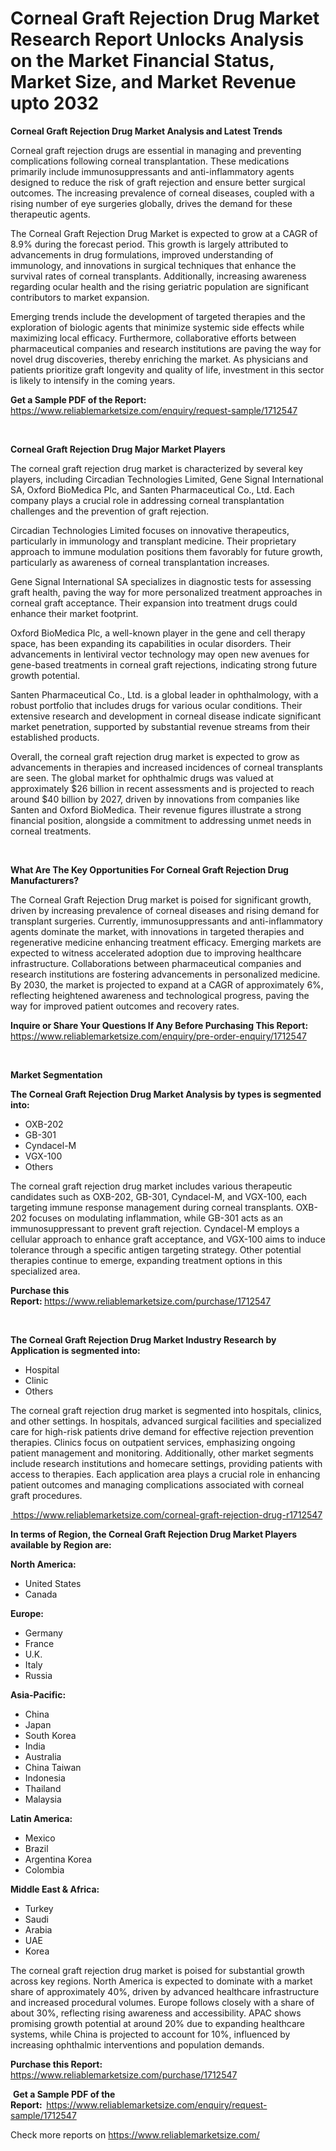 <p><h1>Corneal Graft Rejection Drug Market Research Report Unlocks Analysis on the Market Financial Status, Market Size, and Market Revenue upto 2032</h1></p><p><strong>Corneal Graft Rejection Drug Market Analysis and Latest Trends</strong></p>
<p><p>Corneal graft rejection drugs are essential in managing and preventing complications following corneal transplantation. These medications primarily include immunosuppressants and anti-inflammatory agents designed to reduce the risk of graft rejection and ensure better surgical outcomes. The increasing prevalence of corneal diseases, coupled with a rising number of eye surgeries globally, drives the demand for these therapeutic agents.</p><p>The Corneal Graft Rejection Drug Market is expected to grow at a CAGR of 8.9% during the forecast period. This growth is largely attributed to advancements in drug formulations, improved understanding of immunology, and innovations in surgical techniques that enhance the survival rates of corneal transplants. Additionally, increasing awareness regarding ocular health and the rising geriatric population are significant contributors to market expansion.</p><p>Emerging trends include the development of targeted therapies and the exploration of biologic agents that minimize systemic side effects while maximizing local efficacy. Furthermore, collaborative efforts between pharmaceutical companies and research institutions are paving the way for novel drug discoveries, thereby enriching the market. As physicians and patients prioritize graft longevity and quality of life, investment in this sector is likely to intensify in the coming years.</p></p>
<p><strong>Get a Sample PDF of the Report:&nbsp;</strong> <a href="https://www.reliablemarketsize.com/enquiry/request-sample/1712547?utm_campaign=2945&utm_medium=2&utm_source=Github&utm_content=ia&utm_term=28032025&utm_id=corneal-graft-rejection-drug">https://www.reliablemarketsize.com/enquiry/request-sample/1712547</a></p>
<p>&nbsp;</p>
<p><strong>Corneal Graft Rejection Drug Major Market Players</strong></p>
<p><p>The corneal graft rejection drug market is characterized by several key players, including Circadian Technologies Limited, Gene Signal International SA, Oxford BioMedica Plc, and Santen Pharmaceutical Co., Ltd. Each company plays a crucial role in addressing corneal transplantation challenges and the prevention of graft rejection.</p><p>Circadian Technologies Limited focuses on innovative therapeutics, particularly in immunology and transplant medicine. Their proprietary approach to immune modulation positions them favorably for future growth, particularly as awareness of corneal transplantation increases.</p><p>Gene Signal International SA specializes in diagnostic tests for assessing graft health, paving the way for more personalized treatment approaches in corneal graft acceptance. Their expansion into treatment drugs could enhance their market footprint.</p><p>Oxford BioMedica Plc, a well-known player in the gene and cell therapy space, has been expanding its capabilities in ocular disorders. Their advancements in lentiviral vector technology may open new avenues for gene-based treatments in corneal graft rejections, indicating strong future growth potential.</p><p>Santen Pharmaceutical Co., Ltd. is a global leader in ophthalmology, with a robust portfolio that includes drugs for various ocular conditions. Their extensive research and development in corneal disease indicate significant market penetration, supported by substantial revenue streams from their established products.</p><p>Overall, the corneal graft rejection drug market is expected to grow as advancements in therapies and increased incidences of corneal transplants are seen. The global market for ophthalmic drugs was valued at approximately $26 billion in recent assessments and is projected to reach around $40 billion by 2027, driven by innovations from companies like Santen and Oxford BioMedica. Their revenue figures illustrate a strong financial position, alongside a commitment to addressing unmet needs in corneal treatments.</p></p>
<p>&nbsp;</p>
<p><strong>What Are The Key Opportunities For Corneal Graft Rejection Drug Manufacturers?</strong></p>
<p><p>The Corneal Graft Rejection Drug market is poised for significant growth, driven by increasing prevalence of corneal diseases and rising demand for transplant surgeries. Currently, immunosuppressants and anti-inflammatory agents dominate the market, with innovations in targeted therapies and regenerative medicine enhancing treatment efficacy. Emerging markets are expected to witness accelerated adoption due to improving healthcare infrastructure. Collaborations between pharmaceutical companies and research institutions are fostering advancements in personalized medicine. By 2030, the market is projected to expand at a CAGR of approximately 6%, reflecting heightened awareness and technological progress, paving the way for improved patient outcomes and recovery rates.</p></p>
<p><strong>Inquire or Share Your Questions If Any Before Purchasing This Report:</strong> <a href="https://www.reliablemarketsize.com/enquiry/pre-order-enquiry/1712547?utm_campaign=2945&utm_medium=2&utm_source=Github&utm_content=ia&utm_term=28032025&utm_id=corneal-graft-rejection-drug">https://www.reliablemarketsize.com/enquiry/pre-order-enquiry/1712547</a></p>
<p>&nbsp;</p>
<p><strong>Market Segmentation</strong></p>
<p><strong>The Corneal Graft Rejection Drug Market Analysis by types is segmented into:</strong></p>
<p><ul><li>OXB-202</li><li>GB-301</li><li>Cyndacel-M</li><li>VGX-100</li><li>Others</li></ul></p>
<p><p>The corneal graft rejection drug market includes various therapeutic candidates such as OXB-202, GB-301, Cyndacel-M, and VGX-100, each targeting immune response management during corneal transplants. OXB-202 focuses on modulating inflammation, while GB-301 acts as an immunosuppressant to prevent graft rejection. Cyndacel-M employs a cellular approach to enhance graft acceptance, and VGX-100 aims to induce tolerance through a specific antigen targeting strategy. Other potential therapies continue to emerge, expanding treatment options in this specialized area.</p></p>
<p><strong>Purchase this Report:&nbsp;</strong><a href="https://www.reliablemarketsize.com/purchase/1712547?utm_campaign=2945&utm_medium=2&utm_source=Github&utm_content=ia&utm_term=28032025&utm_id=corneal-graft-rejection-drug">https://www.reliablemarketsize.com/purchase/1712547</a></p>
<p>&nbsp;</p>
<p><strong>The Corneal Graft Rejection Drug Market Industry Research by Application is segmented into:</strong></p>
<p><ul><li>Hospital</li><li>Clinic</li><li>Others</li></ul></p>
<p><p>The corneal graft rejection drug market is segmented into hospitals, clinics, and other settings. In hospitals, advanced surgical facilities and specialized care for high-risk patients drive demand for effective rejection prevention therapies. Clinics focus on outpatient services, emphasizing ongoing patient management and monitoring. Additionally, other market segments include research institutions and homecare settings, providing patients with access to therapies. Each application area plays a crucial role in enhancing patient outcomes and managing complications associated with corneal graft procedures.</p></p>
<p><a href="https://www.reliablemarketsize.com/corneal-graft-rejection-drug-r1712547?utm_campaign=2945&utm_medium=2&utm_source=Github&utm_content=ia&utm_term=28032025&utm_id=corneal-graft-rejection-drug">&nbsp;https://www.reliablemarketsize.com/corneal-graft-rejection-drug-r1712547</a></p>
<p><strong>In terms of Region, the Corneal Graft Rejection Drug Market Players available by Region are:</strong></p>
<p>
    <p> <strong> North America: </strong>
        <ul>
            <li>United States</li>
            <li>Canada</li>
        </ul>
        </p> 
    <p> <strong> Europe: </strong>
        <ul>
            <li>Germany</li>
            <li>France</li>
            <li>U.K.</li>
            <li>Italy</li>
            <li>Russia</li>
        </ul>
        </p> 
    <p> <strong> Asia-Pacific: </strong>
        <ul>
            <li>China</li>
            <li>Japan</li>
            <li>South Korea</li>
            <li>India</li>
            <li>Australia</li>
            <li>China Taiwan</li>
            <li>Indonesia</li>
            <li>Thailand</li>
            <li>Malaysia</li>
        </ul>
        </p> 
    <p> <strong> Latin America: </strong>
        <ul>
            <li>Mexico</li>
            <li>Brazil</li>
            <li>Argentina Korea</li>
            <li>Colombia</li>
        </ul>
        </p> 
    <p> <strong> Middle East & Africa: </strong>
        <ul>
            <li>Turkey</li>
            <li>Saudi</li>
            <li>Arabia</li>
            <li>UAE</li>
            <li>Korea</li>
        </ul>
    </p>
    </p>
<p><p>The corneal graft rejection drug market is poised for substantial growth across key regions. North America is expected to dominate with a market share of approximately 40%, driven by advanced healthcare infrastructure and increased procedural volumes. Europe follows closely with a share of about 30%, reflecting rising awareness and accessibility. APAC shows promising growth potential at around 20% due to expanding healthcare systems, while China is projected to account for 10%, influenced by increasing ophthalmic interventions and population demands.</p></p>
<p><strong>Purchase this Report: </strong><a href="https://www.reliablemarketsize.com/purchase/1712547?utm_campaign=2945&utm_medium=2&utm_source=Github&utm_content=ia&utm_term=28032025&utm_id=corneal-graft-rejection-drug">https://www.reliablemarketsize.com/purchase/1712547</a></p>
<p>&nbsp;<strong>Get a Sample PDF of the Report:&nbsp;&nbsp;</strong><a href="https://www.reliablemarketsize.com/enquiry/request-sample/1712547?utm_campaign=2945&utm_medium=2&utm_source=Github&utm_content=ia&utm_term=28032025&utm_id=corneal-graft-rejection-drug">https://www.reliablemarketsize.com/enquiry/request-sample/1712547</a></p>
<p><strong></strong></p>
<p>Check more reports on <a href="https://www.reliablemarketsize.com/?utm_campaign=2945&utm_medium=2&utm_source=Github&utm_content=ia&utm_term=28032025&utm_id=corneal-graft-rejection-drug">https://www.reliablemarketsize.com/</a></p>